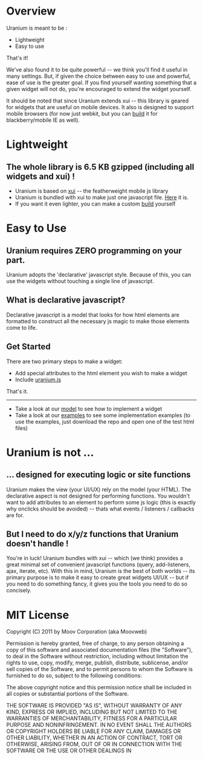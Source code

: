 # Overview #

Uranium is meant to be :

-  Lightweight
-  Easy to use

That's it!

We've also found it to be quite powerful -- we think you'll find it useful in many settings. But, if given the choice between easy to use and powerful, ease of use is the greater goal. If you find yourself wanting something that a given widget will not do, you're encouraged to extend the widget yourself.

It should be noted that since Uranium extends xui -- this library is geared for widgets that are useful on mobile devices. It also is designed to support mobile browsers (for now just webkit, but you can [build](uranium/blob/master/doc/build.md) it for blackberry/mobile IE as well).

# Lightweight #

## The whole library is 6.5 KB gzipped (including all widgets and xui) ! ##

-  Uranium is based on [xui](http://xuijs.com/) -- the featherweight mobile js library
-  Uranium is bundled with xui to make just one javascript file. [Here](uranium/raw/master/build/uranium.js) it is.
-  If you want it even lighter, you can make a custom [build](uranium/blob/master/doc/build.md) yourself

# Easy to Use #

## Uranium requires ZERO programming on your part. ##

Uranium adopts the 'declarative' javascript style. Because of this, you can use the widgets without touching a single line of javascript.

## What is declarative javascript? ##
   
Declarative javascript is a model that looks for how html elements are formatted to construct all the necessary js magic to make those elements come to life. 

## Get Started ##

There are two primary steps to make a widget:

-  Add special attributes to the html element you wish to make a widget
-  Include [uranium.js](uranium/raw/master/build/uranium.js)

That's it.

***

-  Take a look at our [model](uranium/blob/master/doc/model.md) to see how to implement a widget
-  Take a look at our [examples](uranium/blob/master/tests) to see some implementation examples (to use the examples, just download the repo and open one of the test html files)


# Uranium is not ... #

## ... designed for executing logic or site functions ###

Uranium makes the view (your UI/UX) rely on the model (your HTML). The declarative aspect is not designed for performing functions. You wouldn't want to add attributes to an element to perform some js logic (this is exactly why onclicks should be avoided) -- thats what events / listeners / callbacks are for.

## But I need to do x/y/z functions that Uranium doesn't handle ! ##

You're in luck! Uranium bundles with xui -- which (we think) provides a great minimal set of convenient javascript functions (query, add-listeners, ajax, iterate, etc). With this in mind, Uranium is the best of both worlds -- its primary purpose is to make it easy to create great widgets UI/UX -- but if you need to do something fancy, it gives you the tools you need to do so concisely.

# MIT License #

Copyright (C) 2011 by Moov Corporation (aka Moovweb)

Permission is hereby granted, free of charge, to any person obtaining a copy
of this software and associated documentation files (the "Software"), to deal
in the Software without restriction, including without limitation the rights
to use, copy, modify, merge, publish, distribute, sublicense, and/or sell
copies of the Software, and to permit persons to whom the Software is
furnished to do so, subject to the following conditions:

The above copyright notice and this permission notice shall be included in
all copies or substantial portions of the Software.

THE SOFTWARE IS PROVIDED "AS IS", WITHOUT WARRANTY OF ANY KIND, EXPRESS OR
IMPLIED, INCLUDING BUT NOT LIMITED TO THE WARRANTIES OF MERCHANTABILITY,
FITNESS FOR A PARTICULAR PURPOSE AND NONINFRINGEMENT. IN NO EVENT SHALL THE
AUTHORS OR COPYRIGHT HOLDERS BE LIABLE FOR ANY CLAIM, DAMAGES OR OTHER
LIABILITY, WHETHER IN AN ACTION OF CONTRACT, TORT OR OTHERWISE, ARISING FROM,
OUT OF OR IN CONNECTION WITH THE SOFTWARE OR THE USE OR OTHER DEALINGS IN
